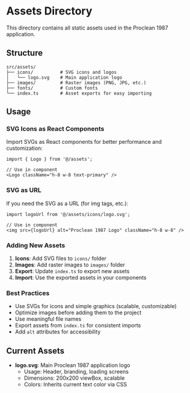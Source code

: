 # Assets Directory

This directory contains all static assets used in the Proclean 1987 application.

## Structure

```
src/assets/
├── icons/          # SVG icons and logos
│   └── logo.svg    # Main application logo
├── images/         # Raster images (PNG, JPG, etc.)
├── fonts/          # Custom fonts
└── index.ts        # Asset exports for easy importing
```

## Usage

### SVG Icons as React Components

Import SVGs as React components for better performance and customization:

```tsx
import { Logo } from '@/assets';

// Use in component
<Logo className="h-8 w-8 text-primary" />
```

### SVG as URL

If you need the SVG as a URL (for img tags, etc.):

```tsx
import logoUrl from '@/assets/icons/logo.svg';

// Use in component
<img src={logoUrl} alt="Proclean 1987 Logo" className="h-8 w-8" />
```

### Adding New Assets

1. **Icons**: Add SVG files to `icons/` folder
2. **Images**: Add raster images to `images/` folder  
3. **Export**: Update `index.ts` to export new assets
4. **Import**: Use the exported assets in your components

### Best Practices

- Use SVGs for icons and simple graphics (scalable, customizable)
- Optimize images before adding them to the project
- Use meaningful file names
- Export assets from `index.ts` for consistent imports
- Add `alt` attributes for accessibility

## Current Assets

- **logo.svg**: Main Proclean 1987 application logo
  - Usage: Header, branding, loading screens
  - Dimensions: 200x200 viewBox, scalable
  - Colors: Inherits current text color via CSS
